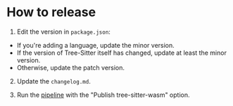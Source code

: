 # How to release

1. Edit the version in `package.json`: 
  - If you're adding a language, update the minor version.
  - If the version of Tree-Sitter itself has changed, update at least the minor version. 
  - Otherwise, update the patch version.

2. Update the `changelog.md`. 

3. Run the [pipeline](https://dev.azure.com/monacotools/Monaco/_build?definitionId=585) with the "Publish tree-sitter-wasm" option.